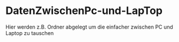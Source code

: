 # DatenZwischenPc-und-LapTop
Hier werden z.B. Ordner abgelegt um die einfacher zwischen PC und Laptop zu tauschen
